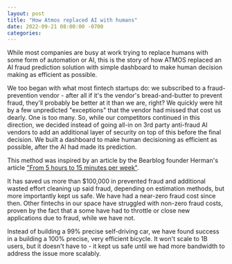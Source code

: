 ```yaml
---
layout: post
title: "How Atmos replaced AI with humans"
date: 2022-09-21 08:00:00 -0700
categories:
---
```


While most companies are busy at work trying to replace humans with some form of automation or AI, this is the story of how ATMOS replaced an AI fraud prediction solution with simple dashboard to make human decision making as efficient as possible.

We too began with what most fintech startups do: we subscribed to a fraud-prevention vendor - after all if it's the vendor's bread-and-butter to prevent fraud, they'll probably be better at it than we are, right? We quickly were hit by a few unpredicted "exceptions" that the vendor had missed that cost us dearly. One is too many. So, while our competitors continued in this direction, we decided instead of going all-in on 3rd party anti-fraud AI vendors to add an additional layer of security on top of this before the final decision. We built a dashboard to make human decisioning as efficient as possible, after the AI had made its prediction.

This method was inspired by an article by the Bearblog founder Herman's article ["From 5 hours to 15 minutes per week"](https://herman.bearblog.dev/5-hours-to-15-minutes/).

It has saved us more than $100,000 in prevented fraud and additional wasted effort cleaning up said fraud, depending on estimation methods, but more importantly kept us safe. We have had a near-zero fraud cost since then. Other fintechs in our space have struggled with non-zero fraud costs, proven by the fact that a some have had to throttle or close new applications due to fraud, while we have not.

Instead of building a 99% precise self-driving car, we have found success in a building a 100% precise, very efficient bicycle. It won't scale to 1B users, but it doesn't have to - it kept us safe until we had more bandwidth to address the issue more scalably.
